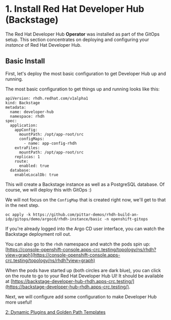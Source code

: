 # 1. Install Red Hat Developer Hub (Backstage)

The Red Hat Developer Hub **Operator** was installed as part of the GitOps setup.  This section concentrates on deploying and configuring your *instance* of Red Hat Developer Hub.

## Basic Install

First, let's deploy the most basic configuration to get Developer Hub up and running.  

The most basic configuration to get things up and running looks like this:

```
apiVersion: rhdh.redhat.com/v1alpha1
kind: Backstage
metadata:
  name: developer-hub
  namespace: rhdh
spec:
  application:
    appConfig:
      mountPath: /opt/app-root/src
      configMaps:
        - name: app-config-rhdh
    extraFiles:
      mountPath: /opt/app-root/src
    replicas: 1
    route:
      enabled: true
  database:
    enableLocalDb: true
```

This will create a Backstage instance as well as a PostgreSQL database.  Of course, we will deploy this with GitOps :)

We will not focus on the `ConfigMap` that is created right now, we'll get to that in the next step.

```
oc apply -k https://github.com/pittar-demos/rhdh-build-an-idp/gitops/demo/argocd/rhdh-instance/basic -n openshift-gitops
```

If you're already logged into the Argo CD user interface, you can watch the Backstage deployment roll out.

You can also go to the `rhdh` namespace and watch the pods spin up:
[https://console-openshift-console.apps-crc.testing/topology/ns/rhdh?view=graph](https://console-openshift-console.apps-crc.testing/topology/ns/rhdh?view=graph)

When the pods have started up (both circles are dark blue), you can click on the route to go to your Red Hat Developer Hub UI!  It should be available at [https://backstage-developer-hub-rhdh.apps-crc.testing/](https://backstage-developer-hub-rhdh.apps-crc.testing/).

Next, we will configure add some configuration to make Developer Hub more useful!

[2: Dynamic Plugins and Golden Path Templates](02-dynamic-plugins.md)
